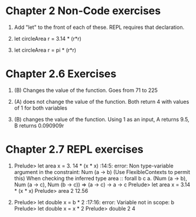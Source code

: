 # Chapter 2 Non-Code exercises
1. Add "let" to the front of each of these. REPL requires that declaration.

2. let circleArea r = 3.14 * (r\*r)

3. let circleArea r = pi * (r\*r) 

# Chapter 2.6 Exercises

1. (B) Changes the value of the function. Goes from 71 to 225

2. (A) does not change the value of the function. Both return 4 with values of 1 for both variables

3. (B) changes the value of the function. Using 1 as an input, A returns 9.5, B returns 0.090909r

# Chapter 2.7 REPL exercises

1. 
    Prelude> let area x = 3. 14 * (x * x)
    <interactive>:14:5: error:
    Non type-variable argument in the constraint: Num (a -> b)
    (Use FlexibleContexts to permit this)
    When checking the inferred type
    area :: forall b c a.
    (Num (a -> b), Num (a -> c), Num (b -> c))      =>
    (a -> c) -> a -> c
    Prelude> let area x = 3.14 * (x * x)
    Prelude> area 2
    12.56

2. 
     Prelude> let double x = b * 2
        <interactive>:17:16: error: Variable not in scope: b
    Prelude> let double x = x * 2
    Prelude> double 2
    4